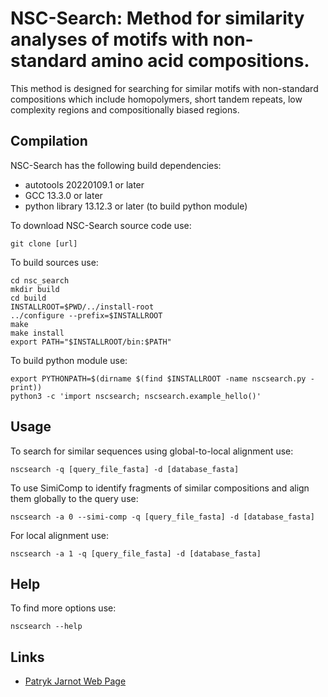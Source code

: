 # NSC-Search: Method for similarity analyses of motifs with non-standard amino acid compositions.

This method is designed for searching for similar motifs with non-standard compositions which include homopolymers, short tandem repeats, low complexity regions and compositionally biased regions.

## Compilation

NSC-Search has the following build dependencies:
* autotools 20220109.1 or later
* GCC 13.3.0 or later
* python library 13.12.3 or later (to build python module)

To download NSC-Search source code use:

```[bash]
git clone [url]
```

To build sources use:

```[bash]
cd nsc_search
mkdir build
cd build
INSTALLROOT=$PWD/../install-root
../configure --prefix=$INSTALLROOT
make
make install
export PATH="$INSTALLROOT/bin:$PATH"
```

To build python module use:

```[bash]
export PYTHONPATH=$(dirname $(find $INSTALLROOT -name nscsearch.py -print))
python3 -c 'import nscsearch; nscsearch.example_hello()'
```

## Usage

To search for similar sequences using global-to-local alignment use:

```[bash]
nscsearch -q [query_file_fasta] -d [database_fasta]
```

To use SimiComp to identify fragments of similar compositions and align them globally to the query use:

```[bash]
nscsearch -a 0 --simi-comp -q [query_file_fasta] -d [database_fasta]
```

For local alignment use:

```[bash]
nscsearch -a 1 -q [query_file_fasta] -d [database_fasta]
```

## Help

To find more options use:

```[bash]
nscsearch --help
```

## Links
* [Patryk Jarnot Web Page](https://www.pjarnot.com)


